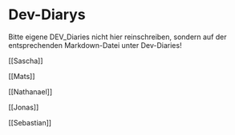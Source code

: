 # Dev-Diarys
Bitte eigene DEV_Diaries nicht hier reinschreiben, sondern auf der entsprechenden Markdown-Datei unter Dev-Diaries! 

[[Sascha]]

[[Mats]]

[[Nathanael]]

[[Jonas]]

[[Sebastian]]